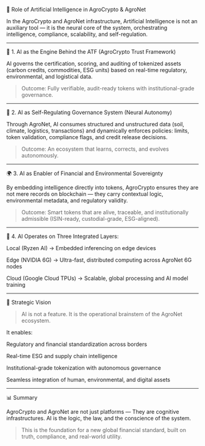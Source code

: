 🧠 Role of Artificial Intelligence in AgroCrypto & AgroNet

In the AgroCrypto and AgroNet infrastructure, Artificial Intelligence is not an auxiliary tool — it is the neural core of the system, orchestrating intelligence, compliance, scalability, and self-regulation.


---

🔐 1. AI as the Engine Behind the ATF (AgroCrypto Trust Framework)

AI governs the certification, scoring, and auditing of tokenized assets (carbon credits, commodities, ESG units) based on real-time regulatory, environmental, and logistical data.

> Outcome: Fully verifiable, audit-ready tokens with institutional-grade governance.




---

🔄 2. AI as Self-Regulating Governance System (Neural Autonomy)

Through AgroNet, AI consumes structured and unstructured data (soil, climate, logistics, transactions) and dynamically enforces policies: limits, token validation, compliance flags, and credit release decisions.

> Outcome: An ecosystem that learns, corrects, and evolves autonomously.




---

🌍 3. AI as Enabler of Financial and Environmental Sovereignty

By embedding intelligence directly into tokens, AgroCrypto ensures they are not mere records on blockchain — they carry contextual logic, environmental metadata, and regulatory validity.

> Outcome: Smart tokens that are alive, traceable, and institutionally admissible (ISIN-ready, custodial-grade, ESG-aligned).




---

🧠 4. AI Operates on Three Integrated Layers:

Local (Ryzen AI) → Embedded inferencing on edge devices

Edge (NVIDIA 6G) → Ultra-fast, distributed computing across AgroNet 6G nodes

Cloud (Google Cloud TPUs) → Scalable, global processing and AI model training



---

🧭 Strategic Vision

> AI is not a feature. It is the operational brainstem of the AgroNet ecosystem.



It enables:

Regulatory and financial standardization across borders

Real-time ESG and supply chain intelligence

Institutional-grade tokenization with autonomous governance

Seamless integration of human, environmental, and digital assets



---

📊 Summary

AgroCrypto and AgroNet are not just platforms —
They are cognitive infrastructures.
AI is the logic, the law, and the conscience of the system.

> This is the foundation for a new global financial standard, built on truth, compliance, and real-world utility.

